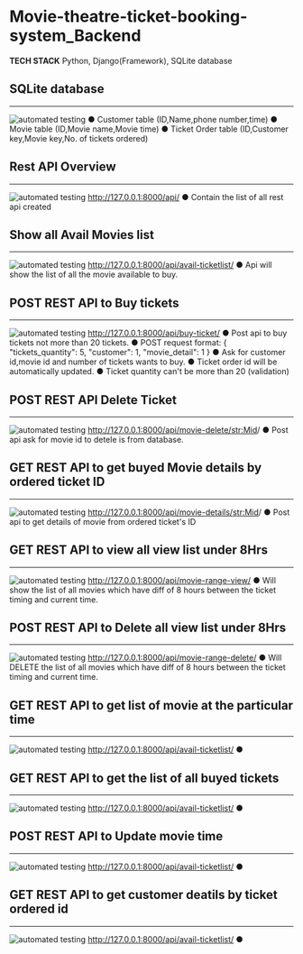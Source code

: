﻿# Movie-theatre-ticket-booking-system_Backend
 
 **TECH STACK**
 Python, Django(Framework), SQLite database
 
 ## SQLite database
 ***************************
 ![automated testing](sql.png)
 ● Customer table     (ID,Name,phone number,time)
 ● Movie table        (ID,Movie name,Movie time)
 ● Ticket Order table (ID,Customer key,Movie key,No. of tickets ordered)
 
 
 ## Rest API Overview
 ***************************
 ![automated testing](apioverview.png)
 http://127.0.0.1:8000/api/
 ● Contain the list of all rest api created
 
 
 
 ## Show all Avail Movies list
 ***************************
![automated testing](availmovieslist.png)
http://127.0.0.1:8000/api/avail-ticketlist/
● Api will show the list of all the movie available to buy.

## POST REST API to Buy tickets
***************************
![automated testing](buytickets.png)
http://127.0.0.1:8000/api/buy-ticket/
● Post api to buy tickets not more than 20 tickets.
● POST request format:
{
        "tickets_quantity": 5,
        "customer": 1,
        "movie_detail": 1
}
● Ask for customer id,movie id and number of tickets wants to buy.
● Ticket order id will be automatically updated.
● Ticket quantity can't be more than 20 (validation)

## POST REST API Delete Ticket
***************************
![automated testing](moviedeletebymovieid.png)
http://127.0.0.1:8000/api/movie-delete/<str:Mid>/
● Post api ask for movie id to detele is from database.


## GET REST API to get buyed Movie details by ordered ticket ID
***************************
![automated testing](moviedetailbymovieid.png)
http://127.0.0.1:8000/api/movie-details/<str:Mid>/
● Post api to get details of movie from ordered ticket's ID

## GET REST API to view all view list under 8Hrs
***************************
![automated testing](movielistunderhrs.png)
http://127.0.0.1:8000/api/movie-range-view/
● Will show the list of all movies which have diff of 8 hours between the ticket timing and current time.


## POST REST API to Delete all view list under 8Hrs
***************************
![automated testing](movielistdeleteunder8Hrs.png)
http://127.0.0.1:8000/api/movie-range-delete/
● Will DELETE the list of all movies which have diff of 8 hours between the ticket timing and current time.

## GET REST API to  get list of movie at the particular time
***************************
![automated testing](movielistwithparticulartime.png)
http://127.0.0.1:8000/api/avail-ticketlist/
● 

## GET REST API to get the list of all buyed tickets
***************************
![automated testing](ticketorderdlist.png)
http://127.0.0.1:8000/api/avail-ticketlist/
● 

## POST REST API to Update movie time
***************************
![automated testing](updatemoviedetails.png)
http://127.0.0.1:8000/api/avail-ticketlist/
● 

## GET REST API to get customer deatils by ticket ordered id
***************************
![automated testing](userdetailsbyticketid.png)
http://127.0.0.1:8000/api/avail-ticketlist/
● 
